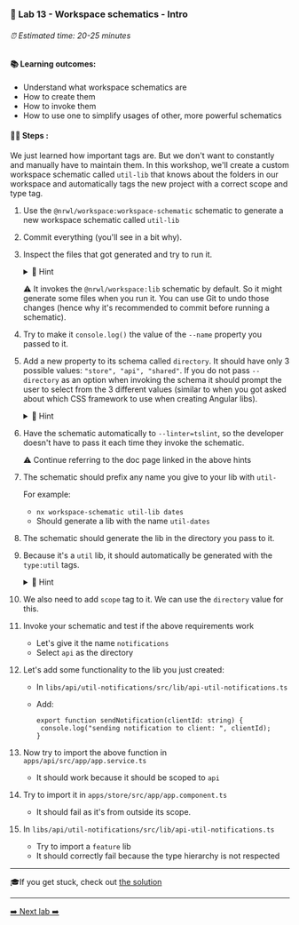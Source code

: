 ### 🧸️ Lab 13 - Workspace schematics - Intro

###### ⏰ Estimated time: 20-25 minutes

#### 📚 Learning outcomes:

- Understand what workspace schematics are
- How to create them
- How to invoke them 
- How to use one to simplify usages of other, more powerful schematics

#### 🏋️‍♀️ Steps :

We just learned how important tags are. But we don't want to constantly and manually 
have to maintain them. In this workshop, we'll create a custom workspace schematic
called `util-lib` that knows about the folders in our workspace and automatically tags the new project
with a correct scope and type tag.

1. Use the `@nrwl/workspace:workspace-schematic` schematic to generate a new
workspace schematic called `util-lib`

2. Commit everything (you'll see in a bit why).

2. Inspect the files that got generated and try to run it.

   <details>
   <summary>🐳 Hint</summary>

   Inspect the [Workspace schematics docs](https://nx.dev/latest/angular/workspace/schematics/workspace-schematics#workspace-schematics)
   for details on how to run it.

   </details>
   
   ⚠️ It invokes the `@nrwl/workspace:lib` schematic by default. So it might generate some files when you run it.
   You can use Git to undo those changes (hence why it's recommended to commit before running a schematic).

3. Try to make it `console.log()` the value of the `--name` property you passed to it.

2. Add a new property to its schema called `directory`. It should have only 3 possible values:
`"store", "api", "shared"`. If you do not pass `--directory` as an option when invoking the
schema it should prompt the user to select from the 3 different values (similar to when you got 
asked about which CSS framework to use when creating Angular libs).

   <details>
   <summary>🐳 Hint</summary>

   [Adding dynamic prompts](https://nx.dev/latest/angular/workspace/schematics/workspace-schematics#adding-dynamic-prompts)

   </details>

3. Have the schematic automatically to `--linter=tslint`, so the developer doesn't have
to pass it each time they invoke the schematic.

    ⚠️ Continue referring to the doc page linked in the above hints
    
3. The schematic should prefix any name you give to your lib with `util-`
    
    For example: 
    - `nx workspace-schematic util-lib dates`
    - Should generate a lib with the name `util-dates`
    
3. The schematic should generate the lib in the directory you pass to it.

4. Because it's a `util` lib, it should automatically be generated with the `type:util` tags.

   <details>
   <summary>🐳 Hint</summary>
   
   Consult the `@nrwl/workspace:lib` [docs](https://nx.dev/latest/angular/plugins/workspace/schematics/library)
   for possible options you can pass to it.

   </details>

5. We also need to add `scope` tag to it. We can use the `directory` value for this.

4. Invoke your schematic and test if the above requirements work
    - Let's give it the name `notifications`
    - Select `api` as the directory

6. Let's add some functionality to the lib you just created:
    - In `libs/api/util-notifications/src/lib/api-util-notifications.ts`
    - Add:
   
        ```
       export function sendNotification(clientId: string) {
         console.log("sending notification to client: ", clientId);
       }
       ```

7. Now try to import the above function in `apps/api/src/app/app.service.ts`
    - It should work because it should be scoped to `api`
    
8. Try to import it in `apps/store/src/app/app.component.ts`
    - It should fail as it's from outside its scope.
    
9. In `libs/api/util-notifications/src/lib/api-util-notifications.ts`
    - Try to import a `feature` lib
    - It should correctly fail because the type hierarchy is not respected

---

🎓If you get stuck, check out [the solution](SOLUTION.md)

---

[➡️ Next lab ➡️](../lab14/LAB.md)

